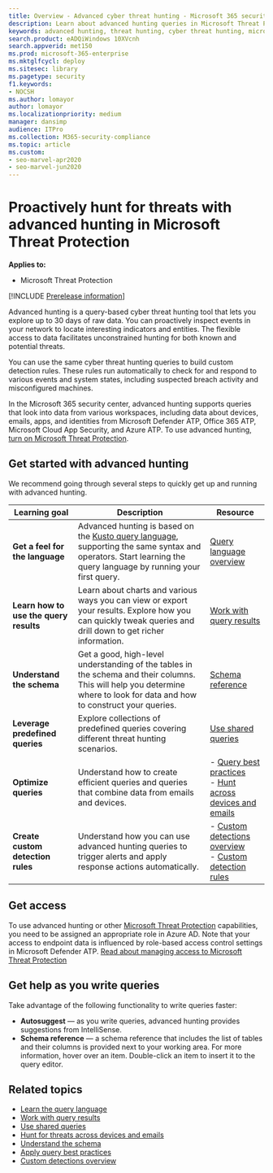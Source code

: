 ```yaml
---
title: Overview - Advanced cyber threat hunting - Microsoft 365 security
description: Learn about advanced hunting queries in Microsoft Threat Protection (MTP) and how to use them to proactively find threats and weaknesses in your network.
keywords: advanced hunting, threat hunting, cyber threat hunting, microsoft threat protection, microsoft 365, mtp, m365, search, query, telemetry, custom detections, schema, kusto, microsoft 365, Microsoft Threat Protection
search.product: eADQiWindows 10XVcnh
search.appverid: met150
ms.prod: microsoft-365-enterprise
ms.mktglfcycl: deploy
ms.sitesec: library
ms.pagetype: security
f1.keywords:
- NOCSH
ms.author: lomayor
author: lomayor
ms.localizationpriority: medium
manager: dansimp
audience: ITPro
ms.collection: M365-security-compliance 
ms.topic: article
ms.custom: 
- seo-marvel-apr2020
- seo-marvel-jun2020
---
```


# Proactively hunt for threats with advanced hunting in Microsoft Threat Protection

**Applies to:**
- Microsoft Threat Protection

[!INCLUDE [Prerelease information](../includes/prerelease.md)]

Advanced hunting is a query-based cyber threat hunting tool that lets you explore up to 30 days of raw data. You can proactively inspect events in your network to locate interesting indicators and entities. The flexible access to data facilitates unconstrained hunting for both known and potential threats.

You can use the same cyber threat hunting queries to build custom detection rules. These rules run automatically to check for and respond to various events and system states, including suspected breach activity and misconfigured machines.

In the Microsoft 365 security center, advanced hunting supports queries that look into data from various workspaces, including data about devices, emails, apps, and identities from Microsoft Defender ATP, Office 365 ATP, Microsoft Cloud App Security, and Azure ATP. To use advanced hunting, [turn on Microsoft Threat Protection](mtp-enable.md).

## Get started with advanced hunting

We recommend going through several steps to quickly get up and running with advanced hunting.

| Learning goal | Description | Resource |
|--|--|--|
| **Get a feel for the language** | Advanced hunting is based on the [Kusto query language](https://docs.microsoft.com/azure/kusto/query/), supporting the same syntax and operators. Start learning the query language by running your first query. | [Query language overview](advanced-hunting-query-language.md) |
| **Learn how to use the query results** | Learn about charts and various ways you can view or export your results. Explore how you can quickly tweak queries and drill down to get richer information. | [Work with query results](advanced-hunting-query-results.md) |
| **Understand the schema** | Get a good, high-level understanding of the tables in the schema and their columns. This will help you determine where to look for data and how to construct your queries. | [Schema reference](advanced-hunting-schema-tables.md) |
| **Leverage predefined queries** | Explore collections of predefined queries covering different threat hunting scenarios. | [Use shared queries](advanced-hunting-shared-queries.md) |
| **Optimize queries** | Understand how to create efficient queries and queries that combine data from emails and devices. | - [Query best practices](advanced-hunting-shared-queries.md) <br>- [Hunt across devices and emails](advanced-hunting-best-practices.md) |
| **Create custom detection rules** | Understand how you can use advanced hunting queries to trigger alerts and apply response actions automatically. | - [Custom detections overview](custom-detections-overview.md)<br>- [Custom detection rules](custom-detection-rules.md) |

## Get access
To use advanced hunting or other [Microsoft Threat Protection](microsoft-threat-protection.md) capabilities, you need to be assigned an appropriate role in Azure AD. Note that your access to endpoint data is influenced by role-based access control settings in Microsoft Defender ATP. [Read about managing access to Microsoft Threat Protection](mtp-permissions.md)

## Get help as you write queries
Take advantage of the following functionality to write queries faster:
- **Autosuggest** — as you write queries, advanced hunting provides suggestions from IntelliSense. 
- **Schema reference** — a schema reference that includes the list of tables and their columns is provided next to your working area. For more information, hover over an item. Double-click an item to insert it to the query editor.

## Related topics
- [Learn the query language](advanced-hunting-query-language.md)
- [Work with query results](advanced-hunting-query-results.md)
- [Use shared queries](advanced-hunting-shared-queries.md)
- [Hunt for threats across devices and emails](advanced-hunting-query-emails-devices.md)
- [Understand the schema](advanced-hunting-schema-tables.md)
- [Apply query best practices](advanced-hunting-best-practices.md)
- [Custom detections overview](custom-detections-overview.md)
